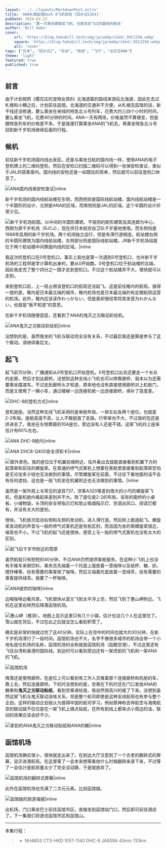 ```yaml
---
layout: '../../layouts/MarkdownPost.astro'
title: 'ANA札幌函馆Dash 8飞机体验 [回乡记S2E4]'
pubDate: 2024-02-23
description: '第一次乘坐螺旋桨飞机，也是目前飞过的最短的航线'
author: 'Bill Haku'
cover:
    url: 'https://blog.hakubill.tech/img/jp/webp/s2e4/_DSC2256.webp'
    square: 'https://blog.hakubill.tech/img/jp/webp/s2e4/_DSC2256.webp'
    alt: 'cover'
tags: ["日本", "回乡记2", "杂谈", "旅游", "飞行", "全日空ANA"]
theme: 'light'
featured: true
published: true
---
```


## 前言

由于计划按照《樱花庄的宠物女孩8》北海道篇的路线来游玩北海道，因此在去过札幌和小樽之后，计划前往函馆。北海道的交通并不方便，从札幌去函馆的话，新干线还没修通，要么乘坐在来线的特急北斗号列车，花费大约三四个小时的时间，要么乘坐飞机，花费40分钟的时间。ANA一天有两班，价格虽然不算便宜，但是跟特急列车的价格差不多。于是我便打算乘坐ANA的飞机去，再乘坐特急北斗号回到新千岁机场继续后面的行程。

## 候机

前往新千岁机场国内线出发区。还是与乘坐日航的国内线一样，使用ANA的电子登机牌上的二维码登机，然后在安检口扫描二维码可以得到一张保安检查证，类似于JAL的搭乘案内。国内线的安检还是一如既往的简单，然后就可以前往登机口休息了。

![ANA国内线保安检查证|inline](https://blog.hakubill.tech/img/jp/webp/s2e4/IMG_2186.webp)

新千岁机场的国内线航站楼在东侧，而西侧则是国际线航站楼。国内线航站楼是一个半圆形的设计，北侧是ANA的区域，而南侧则是JAL的区域。这个半圆的设计非常少见。

![新千岁机场航图。以中间的半圆形建筑、不规则的矩形建筑及其连廊为中心，西侧为原千岁机场（RJCJ），现在供日本航空自卫队千岁基地使用。而东侧则是1988年启用的新千岁机场。两个机场独立运行，但是有滑行道相连。航站楼右侧的半圆形建筑为国内线航站楼，左侧部分则是国际线航站楼。JR新千岁机场站就位于两个航站楼中间靠国内线的区域。|inline](https://blog.hakubill.tech/img/jp/webp/s2e4/RJCC.webp)

我这次的登机口在0号登机口。事实上我也是第一次遇到0号登机口，也许新千岁机场的工程师是学计算机出身的，要从0开始数。0号登机口位于航站楼的北端，因此我走完了整个四分之一圆才走到登机口。不过这个航站楼并不大，很快就可以走到。

来到登机口前，上一班占用该登机口的航班还没起飞。这是前往稚内的航班。值得一提的是，稚内是日本最北端的城市，稚内机场也是日本最北端的有定期航班运营的机场。此外，稚内应该读作わっかない，但是我却很经常将其发音为わかんない，也就是“我不知道”的意思。

在新千岁机场随便逛逛，还看到了ANA的鬼灭之刃联动彩绘机。

![ANA鬼灭之刃联动彩绘机|inline](https://blog.hakubill.tech/img/jp/webp/s2e4/IMG_2191.webp)

没想到的是，虽然我坐的飞机与联动完全没有关系，不过最后我还是算是参与了这个联动。请继续看后文。

## 起飞

起飞前15分钟，广播通知从0号登机口开始登机。0号登机口出去还要走一个长长的走廊，然后才到达廊桥。没想到这种支线小飞机也可以停靠廊桥，我本以为还需要乘坐摆渡车。不过走到廊桥头才知道，原来他也没有直接使用廊桥对上机舱门，而是又使用了一辆小车，通过楼梯一边连接机舱一边连接廊桥，填补了高度差。

![DHC-8的登机方式|inline](https://blog.hakubill.tech/img/jp/webp/s2e4/IMG_2197.webp)

登机就座。当然这种支线飞机采用的是单舱布局，一排左右各两个座位，也就是2-2布局。座舱高度不高，让人不敢挺直了走路。行李架也不大，不过我的包还是挤进去了。我坐在左侧靠窗的10A座位，旁边没有人还是不错。这架飞机的上座率估计有60%左右。

![ANA DHC-8舱内|inline](https://blog.hakubill.tech/img/jp/webp/s2e4/IMG_2199.webp)

![ANA DHC8-Q400安全须知卡|inline](https://blog.hakubill.tech/img/jp/webp/s2e4/IMG_2202.webp)

![窗外景色。我的座位位于机翼前缘附近，往外看出去就能直接看到机翼下方的起落架和前往的螺旋桨。在普通的喷气式客机上想要在客舱里直接看到起落架恐怕是无论加多少钱也无法做到的事情。尽管螺旋桨在前面，不过往下看地面的话不会有任何遮挡，这也是一般飞机坐在机翼附近也无法做到的事情。|inline](https://blog.hakubill.tech/img/jp/webp/s2e4/IMG_2201.webp)

虽然是一架外观上与常见的波音737，空客A320等差别很大的小巧的螺旋桨飞机，但是机舱内看起来差别并不大。除了座位是2-2的布局，该有的面桥的小桌板、小储物袋，头顶的安全带指示灯和禁止吸烟指示灯、空调出风口、阅读灯都有，并没有太大的差别。

很快，飞机依次启动右侧和左侧的发动机，进入滑行道，然后转上跑道起飞。螺旋桨发动机的声音与一般的喷气式客机还是有些区别，而且因为坐的离螺旋桨很近，噪音也不小。不过飞机的起飞还是很快，感受上与一般的喷气式客机也没有太大的区别。

![起飞后千岁市附近的雪原](https://blog.hakubill.tech/img/jp/webp/s2e4/_DSC2265.webp)

虽然航程只有短短的40分钟，不过ANA仍然提供客舱服务。在这种小飞机上也没有手推车来倒饮料，乘务员先端着一个托盘上面放着一壶咖啡以及纸杯、糖、奶、搅拌棒等，给有需要的乘客倒了咖啡。然后又端着托盘放着一壶绿茶，给有需要的乘客提供绿茶。我要了一杯咖啡。

![ANA提供的咖啡|inline](https://blog.hakubill.tech/img/jp/webp/s2e4/IMG_2208.webp)

边喝咖啡边看风景。飞机很快从室兰飞到太平洋上空，然后飞到了惠山岬附近。飞机在这里右转然后降落函馆机场。

![惠山岬（推测）。地图上显示这里只有几个小镇，估计也没几个人在这里住了。雪山就在背后，不过在此之后就没怎么看到积雪了。](https://blog.hakubill.tech/img/jp/webp/s2e4/_DSC2283.webp)

确实是非常的快就过完了这40分钟。实际上在空中的时间也就大约30分钟，在新千岁机场滑行了一段时间。函馆机场也不大，名字不像很多城市的机场会带一个小地名座位机场的名称，函馆机场的全称就是函馆机场（函館空港）。不过这里还有飞往台湾和香港的国际线。到达时可以看到旁边还有一架虎航的飞机和一架ANA的飞机。

![函馆机场](https://blog.hakubill.tech/img/jp/webp/s2e4/_DSC2289.webp)

降落还是使用廊桥。在座位上可以看到有工作人员推着那个连接廊桥和机舱的车，靠上去，然后连接廊桥。下机时没想到的是，空乘在下机时还在门口发放ANA的糖果和**鬼灭之刃联动贴纸**，看到空乘递给我，我自然很高兴的接了下来。没想到虽然这架飞机与鬼灭联动没啥关系，但是整个航司即使是这种支线航班也有参与整个企划。这样的联动企划我认为值得中国的航司学习，例如原神和吉祥航空与海南航空的联动就不仅仅是在一架飞机上搞点贴纸，在所有航线上都来点小周边的话，联动的效果应该会好不少。

![拿到的ANA鬼灭之刃联动贴纸和ANA的糖|inline](https://blog.hakubill.tech/img/jp/webp/s2e4/IMG_2213.webp)

## 函馆机场

函馆机场确实很小，很快就走出来了。在到达大厅注意到了一个古老的翻转式的屏幕，显示进港航班。在这里等了一会本来想等看他什么时候翻转来录下来，不过等了一会估计是航班量太少了完全没动静，于是就放弃了。

![函馆机场的翻转式屏幕|inline](https://blog.hakubill.tech/img/jp/webp/s2e4/IMG_2215.webp)

此外在函馆机场也充满了二次元元素。比如函馆娘。

![函馆娘的旅游海报|inline](https://blog.hakubill.tech/img/jp/webp/s2e4/IMG_2216.webp)

出机场，门口乘坐巴士前往函馆市区。直接坐到函馆站门口，然后即可前往酒店了。下一集我们将游览函馆市区和函馆山。

---

本集行程：

> - NH4853 CTS-HKD 1057-1140 DHC-8 JA859A 43min 133km
